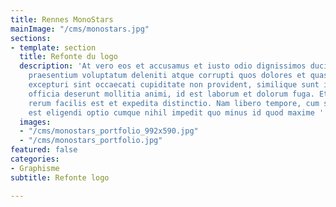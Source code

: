 ```yaml
---
title: Rennes MonoStars
mainImage: "/cms/monostars.jpg"
sections:
- template: section
  title: Refonte du logo
  description: 'At vero eos et accusamus et iusto odio dignissimos ducimus qui blanditiis
    praesentium voluptatum deleniti atque corrupti quos dolores et quas molestias
    excepturi sint occaecati cupiditate non provident, similique sunt in culpa qui
    officia deserunt mollitia animi, id est laborum et dolorum fuga. Et harum quidem
    rerum facilis est et expedita distinctio. Nam libero tempore, cum soluta nobis
    est eligendi optio cumque nihil impedit quo minus id quod maxime '
  images:
  - "/cms/monostars_portfolio_992x590.jpg"
  - "/cms/monostars_portfolio.jpg"
featured: false
categories:
- Graphisme
subtitle: Refonte logo

---
```


